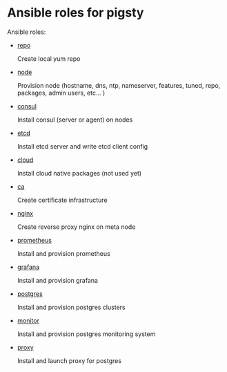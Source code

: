 # Ansible roles for pigsty

Ansible roles:

* [repo](repo/)

  Create local yum repo
  
* [node](node/)

  Provision node (hostname, dns, ntp, nameserver, features, tuned, repo, packages, admin users, etc... )

* [consul](consul/)

  Install consul (server or agent) on nodes

* [etcd](etcd/)

  Install etcd server and write etcd client config 

* [cloud](cloud/)

  Install cloud native packages (not used yet) 

* [ca](ca/)

  Create certificate infrastructure

* [nginx](nginx/)

  Create reverse proxy nginx on meta node

* [prometheus](prometheus/)

  Install and provision prometheus
  
* [grafana](grafana/)

  Install and provision grafana
  
* [postgres](postgres/)
    
  Install and provision postgres clusters

* [monitor](monitor/)
    
  Install and provision postgres monitoring system

* [proxy](proxy/)
    
  Install and launch proxy for postgres